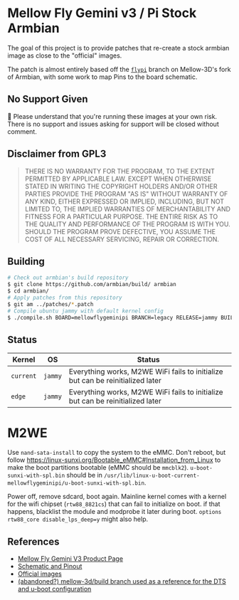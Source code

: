# Mellow Fly Gemini v3 / Pi Stock Armbian

The goal of this project is to provide patches that re-create a stock armbian image as close to the "official" images.

The patch is almost entirely based off the [`flypi`](https://github.com/mellow-3d/build/tree/flypi) branch on Mellow-3D's fork of Armbian, with some work to map Pins to the board schematic.

## No Support Given

🛑 Please understand that you're running these images at your own risk. There is no support and issues asking for support will be closed without comment.

## Disclaimer from GPL3

> THERE IS NO WARRANTY FOR THE PROGRAM, TO THE EXTENT PERMITTED BY
APPLICABLE LAW.  EXCEPT WHEN OTHERWISE STATED IN WRITING THE COPYRIGHT
HOLDERS AND/OR OTHER PARTIES PROVIDE THE PROGRAM "AS IS" WITHOUT WARRANTY
OF ANY KIND, EITHER EXPRESSED OR IMPLIED, INCLUDING, BUT NOT LIMITED TO,
THE IMPLIED WARRANTIES OF MERCHANTABILITY AND FITNESS FOR A PARTICULAR
PURPOSE.  THE ENTIRE RISK AS TO THE QUALITY AND PERFORMANCE OF THE PROGRAM
IS WITH YOU.  SHOULD THE PROGRAM PROVE DEFECTIVE, YOU ASSUME THE COST OF
ALL NECESSARY SERVICING, REPAIR OR CORRECTION.

## Building

```bash
# Check out armbian's build repository
$ git clone https://github.com/armbian/build/ armbian
$ cd armbian/
# Apply patches from this repository
$ git am ../patches/*.patch
# Compile ubuntu jammy with default kernel config
$ ./compile.sh BOARD=mellowflygeminipi BRANCH=legacy RELEASE=jammy BUILD_MINIMAL=no BUILD_DESKTOP=no KERNEL_CONFIGURE=no
```

## Status

| Kernel    | OS      | Status                     |
| --------- | ------- | -------------------------- |
| `current` | `jammy` | Everything works, M2WE WiFi fails to initialize but can be reinitialized later  |
| `edge` | `jammy` | Everything works, M2WE WiFi fails to initialize but can be reinitialized later |

# M2WE

Use `nand-sata-install` to copy the system to the eMMC. Don't reboot, but follow 
https://linux-sunxi.org/Bootable_eMMC#Installation_from_Linux to make the boot partitions bootable (eMMC should be `mmcblk2`). `u-boot-sunxi-with-spl.bin` should be in `/usr/lib/linux-u-boot-current-mellowflygeminipi/u-boot-sunxi-with-spl.bin`. 

Power off, remove sdcard, boot again. Mainline kernel comes with a kernel for the wifi chipset (`rtw88_8821cs`) that can fail to initialize on boot. if that happens, blacklist the module and modprobe it later during boot. `options rtw88_core disable_lps_deep=y` might also help.

## References

- [Mellow Fly Gemini V3 Product Page](https://mellow.klipper.cn/#/board/fly_gemini_v3/README)
- [Schematic and Pinout](https://github.com/Mellow-3D/Fly-Gemini-V3/tree/main/Hardware)
- [Official images](https://mellow.klipper.cn/#/introduction/downloadimg)
- [(abandoned?) mellow-3d/build branch used as a reference for the DTS and u-boot configuration](https://github.com/armbian/build/compare/main...Mellow-3D:build:flypi)
